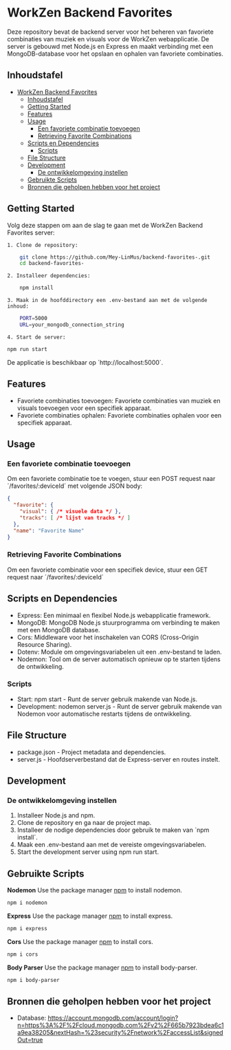 # WorkZen Backend Favorites

Deze repository bevat de backend server voor het beheren van favoriete combinaties van muziek en visuals voor de WorkZen webapplicatie. De server is gebouwd met Node.js en Express en maakt verbinding met een MongoDB-database voor het opslaan en ophalen van favoriete combinaties.

## Inhoudstafel

- [WorkZen Backend Favorites](#workzen-backend-favorites)
  - [Inhoudstafel](#inhoudstafel)
  - [Getting Started](#getting-started)
  - [Features](#features)
  - [Usage](#usage)
    - [Een favoriete combinatie toevoegen](#een-favoriete-combinatie-toevoegen)
    - [Retrieving Favorite Combinations](#retrieving-favorite-combinations)
  - [Scripts en Dependencies](#scripts-en-dependencies)
    - [Scripts](#scripts)
  - [File Structure](#file-structure)
  - [Development](#development)
    - [De ontwikkelomgeving instellen](#de-ontwikkelomgeving-instellen)
  - [Gebruikte Scripts](#gebruikte-scripts)
  - [Bronnen die geholpen hebben voor het project](#bronnen-die-geholpen-hebben-voor-het-project)

## Getting Started

Volg deze stappen om aan de slag te gaan met de WorkZen Backend Favorites server:

    1. Clone de repository:

```bash
    git clone https://github.com/Mey-LinMus/backend-favorites-.git
    cd backend-favorites-
```

    2. Installeer dependencies:

```bash
    npm install
```

    3. Maak in de hoofddirectory een .env-bestand aan met de volgende inhoud:

```bash
    PORT=5000
    URL=your_mongodb_connection_string
```

    4. Start de server:

```bash
npm run start
```

De applicatie is beschikbaar op ´http://localhost:5000´.

## Features

- Favoriete combinaties toevoegen: Favoriete combinaties van muziek en visuals toevoegen voor een specifiek apparaat.
- Favoriete combinaties ophalen: Favoriete combinaties ophalen voor een specifiek apparaat.


## Usage

### Een favoriete combinatie toevoegen

Om een favoriete combinatie toe te voegen, stuur een POST request naar ´/favorites/:deviceId´ met volgende JSON body:

```json
{
  "favorite": {
    "visual": { /* visuele data */ },
    "tracks": [ /* lijst van tracks */ ]
  },
  "name": "Favorite Name"
}
```

### Retrieving Favorite Combinations

Om een favoriete combinatie voor een specifiek device, stuur een GET request naar ´/favorites/:deviceId´ 


## Scripts en Dependencies

- Express: Een minimaal en flexibel Node.js webapplicatie framework.
- MongoDB: MongoDB Node.js stuurprogramma om verbinding te maken met een MongoDB database.
- Cors: Middleware voor het inschakelen van CORS (Cross-Origin Resource Sharing).
- Dotenv: Module om omgevingsvariabelen uit een .env-bestand te laden.
- Nodemon: Tool om de server automatisch opnieuw op te starten tijdens de ontwikkeling.


### Scripts

- Start: npm start - Runt de server gebruik makende van Node.js.
- Development: nodemon server.js - Runt de server gebruik makende van Nodemon voor automatische restarts tijdens de ontwikkeling.

## File Structure

- package.json - Project metadata and dependencies.
- server.js -  Hoofdserverbestand dat de Express-server en routes instelt.

## Development

### De ontwikkelomgeving instellen

1. Installeer Node.js and npm.
2. Clone de repository en ga naar de project map.
3. Installeer de nodige dependencies door gebruik te maken van ´npm install´.
4. Maak een .env-bestand aan met de vereiste omgevingsvariabelen.
5. Start the development server using npm run start.


## Gebruikte Scripts

**Nodemon**
Use the package manager [npm](https://www.npmjs.com/package/nodemon) to install nodemon.

```bash
npm i nodemon
```

**Express**
Use the package manager [npm](https://www.npmjs.com/package/express) to install express.

```bash
npm i express 
```

**Cors**
Use the package manager [npm](https://www.npmjs.com/package/cors) to install cors.

```bash
npm i cors 
```

**Body Parser**
Use the package manager [npm](https://www.npmjs.com/package/body-parser) to install body-parser.

```bash
npm i body-parser
```


## Bronnen die geholpen hebben voor het project

- Database: https://account.mongodb.com/account/login?n=https%3A%2F%2Fcloud.mongodb.com%2Fv2%2F665b7923bdea6c1a9ea38205&nextHash=%23security%2Fnetwork%2FaccessList&signedOut=true
